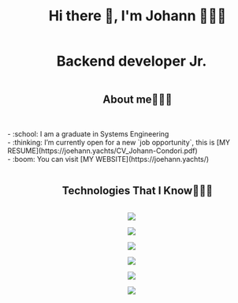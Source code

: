 <div id="user-content-toc">
  <ul align="center">
    <summary><h1 style="display: inline-block">Hi there 👋, I'm Johann 👨🏻‍💻</h1></summary>
  </ul>
</div>

<h1 align="center"><strong>Backend developer Jr.</strong> </h1>

<div id="user-content-toc">
  <ul align="center">
    <summary><h2 style="display: inline-block">About me👨🏻‍💻</h2></summary>
  </ul>
</div>
<br>
 - :school: I am a graduate in Systems Engineering
<br>
 - :thinking: I’m currently open for a new `job opportunity`, this is [MY RESUME](https://joehann.yachts/CV_Johann-Condori.pdf)
<br>
 - :boom: You can visit [MY WEBSITE](https://joehann.yachts/)


<div id="user-content-toc">
  <ul align="center">
    <summary><h2 style="display: inline-block">Technologies That I Know👨🏻‍💻</h2></summary>
  </ul>
</div>
<!--tech stack icons-->
<!-- Programming languages -->
<p align="center">
  <a href="https://skillicons.dev">
    <img src="https://skillicons.dev/icons?i=java,go,cpp,py,ts,js&perline=14" />
  </a>
</p>
<!-- Backend development -->
<p align="center">
  <a href="https://skillicons.dev">
    <img src="https://skillicons.dev/icons?i=spring,maven,gradle,express,django&perline=14" />
  </a>
</p>
<!-- Frontend development -->
<p align="center">
  <a href="https://skillicons.dev">
    <img src="https://skillicons.dev/icons?i=react,tailwind,bootstrap,astro,next,figma,materialui,jest&perline=14" />
  </a>
</p>
<!-- Db -->
<p align="center">
  <a href="https://skillicons.dev">
    <img src="https://skillicons.dev/icons?i=postgres,mysql,mongodb,prisma,hibernate,supabase&perline=14" />
  </a>
</p>
<!-- Cloud -->
<p align="center">
  <a href="https://skillicons.dev">
    <img src="https://skillicons.dev/icons?i=aws,azure,oracle&perline=14" />
  </a>
</p>
<!-- Software and tools -->
<p align="center">
  <a href="https://skillicons.dev">
    <img src="https://skillicons.dev/icons?i=git,docker,github,idea,linux,md,postman,vscode,bash,replit&perline=14" />
  </a>
</p>
